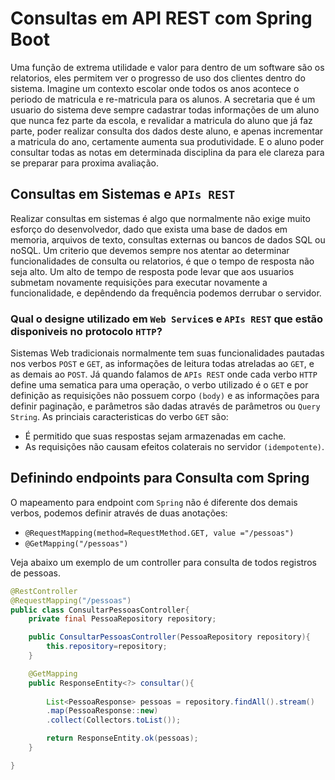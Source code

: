 # Consultas em API REST com Spring Boot

Uma função de extrema utilidade e valor para dentro de um software são os relatorios, eles permitem ver  o progresso de uso dos clientes dentro do sistema. Imagine um contexto escolar onde todos os anos acontece o periodo de matricula e re-matricula para os alunos. A secretaria que é um usuario do sistema deve sempre cadastrar todas informações de um aluno que nunca fez parte da escola, e revalidar a matricula do aluno que já faz parte, poder realizar consulta dos dados deste aluno, e apenas incrementar a matricula do ano, certamente aumenta sua produtividade. E o aluno poder consultar todas as notas em determinada disciplina da para ele clareza para se preparar para proxima avaliação.

## Consultas em Sistemas e `APIs REST`

Realizar consultas em sistemas é algo que normalmente não exige muito esforço do desenvolvedor, dado que exista uma base de dados em memoria, arquivos de texto, consultas externas ou bancos de dados SQL ou noSQL. Um criterio que devemos sempre nos atentar ao determinar funcionalidades de consulta ou relatorios, é que o tempo de resposta não seja alto. Um alto de tempo de resposta pode levar que aos usuarios submetam novamente requisições para executar novamente a funcionalidade, e depêndendo da frequência podemos derrubar o servidor.

### Qual o designe utilizado em `Web Service`s e `APIs REST` que estão disponiveis no protocolo `HTTP`?

Sistemas Web tradicionais normalmente tem suas funcionalidades pautadas nos verbos `POST` e `GET`, as informações de leitura todas atreladas ao `GET`, e as demais ao `POST`. Já quando falamos de `APIs REST` onde cada verbo `HTTP` define uma sematica para uma operação, o verbo utilizado é o `GET` e por definição as requisições não possuem corpo `(body)` e as informações para definir paginação, e parâmetros são dadas através de parâmetros ou `Query String`. As princiais caracteristicas do verbo `GET` são: 
- É permitido que suas respostas sejam armazenadas em cache.
- As requisições não causam efeitos colaterais no servidor `(idempotente)`.

## Definindo endpoints para Consulta com Spring

O mapeamento para endpoint com `Spring` não é diferente dos demais verbos, podemos definir através de duas anotações:

- `@RequestMapping(method=RequestMethod.GET, value ="/pessoas")`
- `@GetMapping("/pessoas")`

Veja abaixo um exemplo de um controller para consulta de todos registros de pessoas.

```java
@RestController
@RequestMapping("/pessoas")
public class ConsultarPessoasController{
    private final PessoaRepository repository;

    public ConsultarPessoasController(PessoaRepository repository){
        this.repository=repository;
    }

    @GetMapping
    public ResponseEntity<?> consultar(){
        
        List<PessoaResponse> pessoas = repository.findAll().stream()
        .map(PessoaResponse::new)
        .collect(Collectors.toList());

        return ResponseEntity.ok(pessoas);
    }

}

```